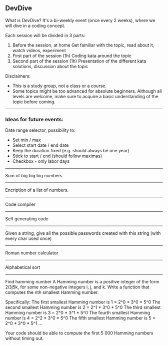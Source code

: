 ## DevDive

What is DevDive? It's a bi-weekly event (once every 2 weeks), where we will dive in a coding concept.

Each session will be divided in 3 parts:
1. Before the session, at home
  Get familiar with the topic, read about it, watch videos, experiment
2. First part of the session (1h)
 Coding kata around the topic
3. Second part of the session (1h)
 Presentation of the different kata solutions, discussion about the topic


Disclaimers:
- This is a study group, not a class or a course. 
- Some topics might be too advanced for absolute beginners. Although all levels are welcome, make sure to acquire a basic understanding of the topic before coming.


---

### Ideas for future events:

Date range selector, possibility to:
- Set min / max
- Select start date / end date
- Keep the duration fixed (e.g. should always be one year)
- Stick to start / end (should follow maximas)
- Checkbox - only labor days

---

Sum of big big big numbers

---

Encription of a list of numbers.

---

Code compiler

---

Self generating code

---

Given a string, give all the possible passwords created with this string (with every char used once)

---

Roman number calculator

---

Alphabetical sort

---

Find hamming number
A Hamming number is a positive integer of the form 2i3j5k, for some non-negative integers i, j, and k.
Write a function that computes the nth smallest Hamming number.

Specifically:
The first  smallest Hamming number is 1 = 2^0 * 3^0 * 5^0
The second smallest Hamming number is 2 = 2^1 * 3^0 * 5^0
The third  smallest Hamming number is 3 = 2^0 * 3^1 * 5^0
The fourth smallest Hamming number is 4 = 2^2 * 3^0 * 5^0
The fifth  smallest Hamming number is 5 = 2^0 * 3^0 * 5^1
...

Your code should be able to compute the first 5 000 Hamming numbers without timing out.

